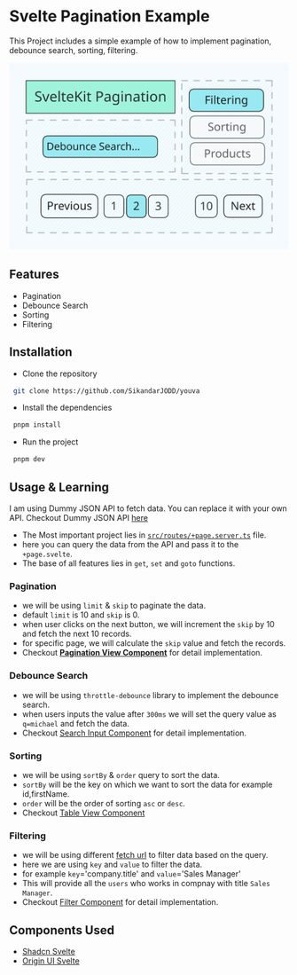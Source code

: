 # Svelte Pagination Example

This Project includes a simple example of how to implement pagination, debounce search, sorting, filtering.

![Main_Page](/static/img.svg)

## Features

- Pagination
- Debounce Search
- Sorting
- Filtering

## Installation

- Clone the repository

```bash
 git clone https://github.com/SikandarJODD/youva
```

- Install the dependencies

```bash
 pnpm install
```

- Run the project

```bash
 pnpm dev
```

## Usage & Learning

I am using Dummy JSON API to fetch data. You can replace it with your own API. Checkout Dummy JSON API [here](https://dummyjson.com/docs/users#users-all)

- The Most important project lies in [`src/routes/+page.server.ts`](https://github.com/SikandarJODD/youva/blob/master/src/routes/%2Bpage.server.ts) file.
- here you can query the data from the API and pass it to the `+page.svelte`.
- The base of all features lies in `get`, `set` and `goto` functions.

### Pagination

- we will be using `limit` & `skip` to paginate the data.
- default `limit` is 10 and `skip` is 0.
- when user clicks on the next button, we will increment the `skip` by 10 and fetch the next 10 records.
- for specific page, we will calculate the `skip` value and fetch the records.
- Checkout **[Pagination View Component](https://github.com/SikandarJODD/youva/blob/master/src/lib/components/dashboard/pagination-view/PaginationView.svelte)** for detail implementation.

### Debounce Search

- we will be using `throttle-debounce` library to implement the debounce search.
- when users inputs the value after `300ms` we will set the query value as `q=michael` and fetch the data.
- Checkout [Search Input Component](https://github.com/SikandarJODD/youva/blob/master/src/lib/components/dashboard/filter-view/SearchInput.svelte) for detail implementation.

### Sorting

- we will be using `sortBy` & `order` query to sort the data.
- `sortBy` will be the key on which we want to sort the data for example id,firstName.
- `order` will be the order of sorting `asc` or `desc`.
- Checkout [Table View Component](https://github.com/SikandarJODD/youva/blob/master/src/lib/components/dashboard/table-view/TableView.svelte)

### Filtering

- we will be using different [fetch url](https://dummyjson.com/docs/users#users-filter) to filter data based on the query.
- here we are using `key` and `value` to filter the data.
- for example `key`='company.title' and `value`='Sales Manager'
- This will provide all the `users` who works in compnay with title `Sales Manager`.
- Checkout [Filter Component](https://github.com/SikandarJODD/youva/blob/master/src/lib/components/dashboard/filter-view/FilterCompanyTitle.svelte) for detail implementation.

## Components Used

- [Shadcn Svelte](https://next.shadcn-svelte.com)
- [Origin UI Svelte](https://originui-svelte.pages.dev)
